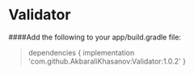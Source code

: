 # Validator
####Add the following to your app/build.gradle file:
>
>dependencies {
	        implementation 'com.github.AkbaraliKhasanov:Validator:1.0.2'
	}
